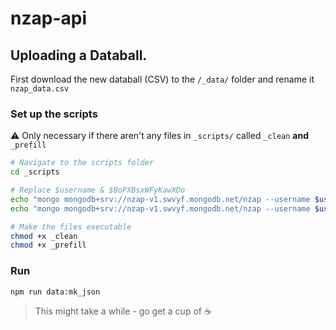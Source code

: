 # nzap-api

## Uploading a Databall.

First download the new databall (CSV) to the `/_data/` folder and rename it `nzap_data.csv`

### Set up the scripts

⚠️ Only necessary if there aren't any files in `_scripts/` called `_clean` **and** `_prefill`

``` bash
# Navigate to the scripts folder
cd _scripts

# Replace $username & $BoPXBsxWFyKawXDo
echo "mongo mongodb+srv://nzap-v1.swvyf.mongodb.net/nzap --username $username --password $password ./_scripts/clean.db.js" > _clean
echo "mongo mongodb+srv://nzap-v1.swvyf.mongodb.net/nzap --username $username --password $password ./_scripts/prefill.db.js" > _prefill

# Make the files executable
chmod +x _clean
chmod +x _prefill
```

### Run

 `npm run data:mk_json`

 > This might take a while - go get a cup of ☕
